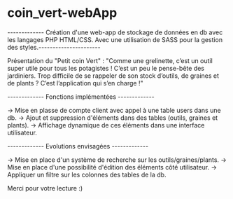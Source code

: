 # coin_vert-webApp

------------- Création d'une web-app de stockage de données en db avec les langages PHP HTML/CSS. Avec une utilisation de SASS pour la gestion des styles.----------------------

Présentation du "Petit coin Vert" : "Comme une grelinette, c’est un outil super utile pour tous les potagistes ! C’est un peu le pense-bête des jardiniers. Trop difficile de se rappeler de son stock d’outils, de graines et de plants ? C’est l’application qui s’en charge !"


------------- Fonctions implémentées -------------

-> Mise en plasse de compte client avec appel à une table users dans une db.
-> Ajout et suppression d'éléments dans des tables (outils, graines et plants).
-> Affichage dynamique de ces éléments dans une interface utilisateur.

------------- Evolutions envisagées -------------

-> Mise en place d'un système de recherche sur les outils/graines/plants.
-> Mise en place d'une possibilité d'édition des éléments côté utilisateur.
-> Appliquer un filtre sur les colonnes des tables de la db.

Merci pour votre lecture :) 

